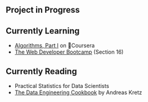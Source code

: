 ## Project in Progress



## Currently Learning
- [Algorithms, Part I](https://www.coursera.org/learn/algorithms-part1/) on Coursera
- [The Web Developer Bootcamp](https://www.udemy.com/course/the-web-developer-bootcamp/) (Section 16)

## Currently Reading
- Practical Statistics for Data Scientists
- [The Data Engineering Cookbook](https://github.com/andkret/Cookbook/) by Andreas Kretz


